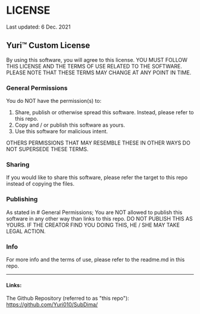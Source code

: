 # LICENSE
Last updated: 6 Dec. 2021

## Yuri™ Custom License

By using this software, you will agree to this license.
YOU MUST FOLLOW THIS LICENSE AND THE TERMS OF USE RELATED TO THE SOFTWARE.
PLEASE NOTE THAT THESE TERMS MAY CHANGE AT ANY POINT IN TIME.

### General Permissions
You do NOT have the permission(s) to:
1. Share, publish or otherwise spread this software. Instead, please refer to this repo.
2. Copy and / or publish this software as yours.
3. Use this software for malicious intent.

OTHERS PERMISSIONS THAT MAY RESEMBLE THESE IN OTHER WAYS DO NOT SUPERSEDE THESE TERMS.

### Sharing
If you would like to share this software, please refer the target to this repo instead of copying the files.

### Publishing
As stated in # General Permissions; You are NOT allowed to publish this software in any other way than links to this repo.
DO NOT PUBLISH THIS AS YOURS. IF THE CREATOR FIND YOU DOING THIS, HE / SHE MAY TAKE LEGAL ACTION.

### Info
For more info and the terms of use, please refer to the readme.md in this repo.

***
#### Links:
The Github Repository (referred to as "this repo"): https://github.com/Yuri010/SubDima/
